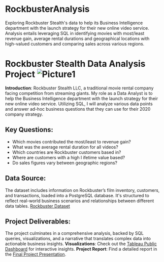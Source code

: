 # RockbusterAnalysis
Exploring Rockbuster Stealth's data to help its Business Intelligence department with the launch strategy for their new online video service. Analysis entails leveraging SQL in identifying movies with most/least revenue gain, average rental durations and geographical locations with high-valued customers and comparing sales across various regions. 
# Rockbuster Stealth Data Analysis Project ![Picture1](https://github.com/user-attachments/assets/a07e3db1-cf9b-412e-91ec-3b87758b9854)


**Introduction**: Rockbuster Stealth LLC, a traditional movie rental company facing competition from streaming giants. My role as a Data Analyst is to help the Business Intelligence department with the launch strategy for their new online video service. Utilizing SQL, I will analyze various data points and answer ad-hoc business questions that they can use for their 2020 company strategy.

## Key Questions:
-	Which movies contributed the most/least to revenue gain?
-	What was the average rental duration for all videos?
-	Which countries are Rockbuster customers based in?
-	Where are customers with a high l ifetime value based?
-	Do sales figures vary between geographic regions?


## Data Source:
The dataset includes information on Rockbuster’s film inventory, customers, and transactions, loaded into a PostgreSQL database. It's structured to reflect real-world business scenarios and relationships between different data tables.
[Rockbuster Dataset](https://github.com/Sreelakshmi-Hub/RockbusterAnalysis/blob/main/Rockbuster.tar)

## Project Deliverables:
The project culminates in a comprehensive analysis, backed by SQL queries, visualizations, and a narrative that translates complex data into actionable business insights.
**Visualizations**: Check out the [Tableau Public Dashboard](https://public.tableau.com/app/profile/sreelakshmi.sreekala.devi/viz/Task3_10_Rockbuster_presentation/Rockbuster_Visualizations?publish=yes) for interactive insights.
**Project Report**: Find a detailed report in the [Final Project Presentation](https://github.com/Sreelakshmi-Hub/RockbusterAnalysis/blob/main/Rockbuster_Project_Presentation.pdf).
